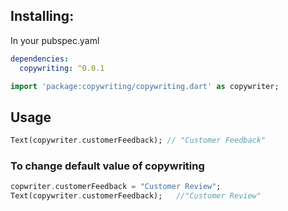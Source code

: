 ## Installing:
In your pubspec.yaml
```yaml
dependencies:
  copywriting: ^0.0.1
```

```dart
import 'package:copywriting/copywriting.dart' as copywriter;
```
## Usage

```dart
Text(copywriter.customerFeedback); // "Customer Feedback"
```
### To change default value of copywriting 
```dart
copwriter.customerFeedback = "Customer Review";
Text(copywriter.customerFeedback);   //"Customer Review"
```